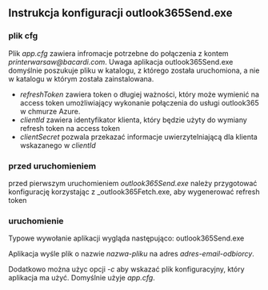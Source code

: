 ## Instrukcja konfiguracji outlook365Send.exe
### plik cfg
Plik _app.cfg_ zawiera infromacje potrzebne do połączenia z kontem _printerwarsaw@bacardi.com_. Uwaga aplikacja outlook365Send.exe domyślnie poszukuje pliku w katalogu,
z którego została uruchomiona, a nie w katalogu w którym została zainstalowana.
* _refreshToken_ zawiera token o długiej ważności, który może wymienić na access token umożliwiający wykonanie połączenia do usługi outlook365 w chmurze Azure.
* _clientId_ zawiera identyfikator klienta, który będzie użyty do wymiany refresh token na access token
* _clientSecret_ pozwala przekazać informacje uwierzytelniającą dla klienta wskazanego w _clientId_


### przed uruchomieniem
przed pierwszym uruchomieniem _outlook365Send.exe_ należy przygotować konfigurację korzystając z _outlook365Fetch.exe, 
aby wygenerować refresh token

### uruchomienie
Typowe wywołanie aplikacji wygląda następująco:
outlook365Send.exe <nazwa-pliku> <adres-email-odbiorcy> 

Aplikacja wyśle plik o nazwie _nazwa-pliku_ na adres _adres-email-odbiorcy_.

Dodatkowo można użyc opcji _-c_ aby wskazać plik konfiguracyjny, który aplikacja ma użyć. Domyślnie użyje _app.cfg_.





